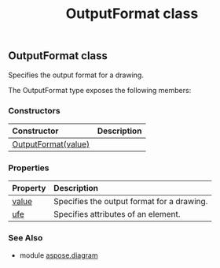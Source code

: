﻿---
title: OutputFormat class
second_title: Aspose.Diagram for Python via .NET API References
description: 
type: docs
weight: 1500
url: /python-net/aspose.diagram/outputformat/
is_root: false
---

## OutputFormat class

Specifies the output format for a drawing.



The OutputFormat type exposes the following members:

### Constructors
| Constructor | Description |
| :- | :- |
| [OutputFormat(value)](/diagram/python-net/aspose.diagram/outputformat/__init__/#OutputFormatValue) |  |


### Properties
| Property | Description |
| :- | :- |
| [value](/diagram/python-net/aspose.diagram/outputformat/value) | Specifies the output format for a drawing. |
| [ufe](/diagram/python-net/aspose.diagram/outputformat/ufe) | Specifies attributes of an element. |


### See Also

* module [aspose.diagram](../)
